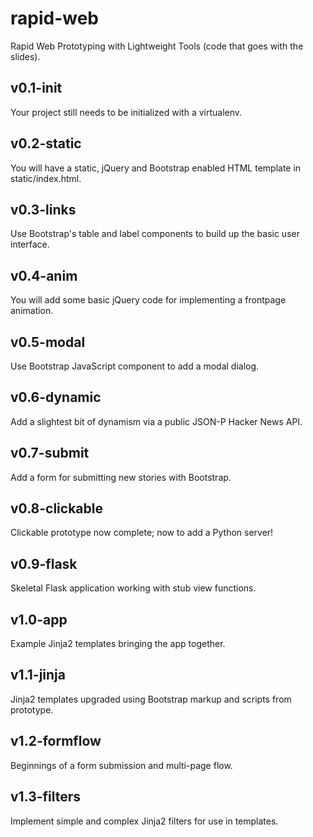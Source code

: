 rapid-web
=========

Rapid Web Prototyping with Lightweight Tools (code that goes with the slides).

v0.1-init
---------

Your project still needs to be initialized with a virtualenv.

v0.2-static
-----------

You will have a static, jQuery and Bootstrap enabled HTML template in static/index.html.

v0.3-links
----------

Use Bootstrap's table and label components to build up the basic user interface.

v0.4-anim
---------

You will add some basic jQuery code for implementing a frontpage animation.

v0.5-modal
----------

Use Bootstrap JavaScript component to add a modal dialog.

v0.6-dynamic
------------

Add a slightest bit of dynamism via a public JSON-P Hacker News API.

v0.7-submit
-----------

Add a form for submitting new stories with Bootstrap.

v0.8-clickable
--------------

Clickable prototype now complete; now to add a Python server!

v0.9-flask
----------

Skeletal Flask application working with stub view functions.

v1.0-app
--------

Example Jinja2 templates bringing the app together.

v1.1-jinja
----------

Jinja2 templates upgraded using Bootstrap markup and scripts from prototype.

v1.2-formflow
-------------

Beginnings of a form submission and multi-page flow.

v1.3-filters
------------

Implement simple and complex Jinja2 filters for use in templates.

